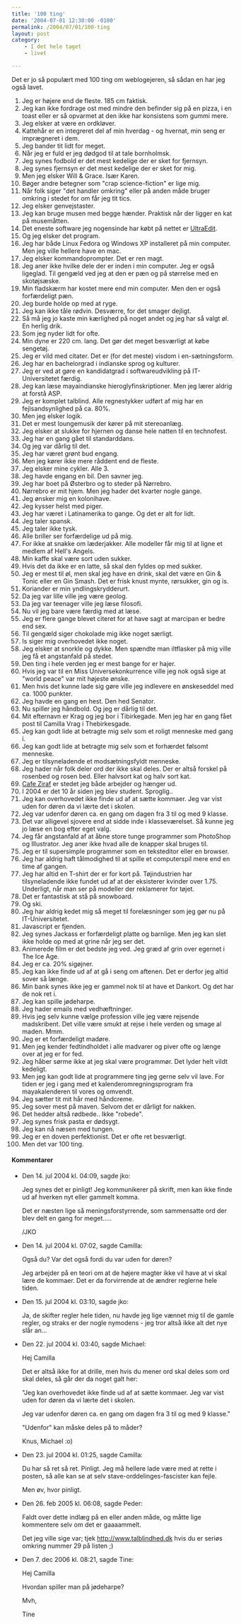 ```yaml
---
title: '100 ting'
date: '2004-07-01 12:30:00 -0100'
permalink: /2004/07/01/100-ting
layout: post
category:
    - I det hele taget
    - livet

---
```

Det er jo så populært med 100 ting om weblogejeren, så sådan en har jeg også lavet.

1. Jeg er højere end de fleste. 185 cm faktisk.
2. Jeg kan ikke fordrage ost med mindre den befinder sig på en pizza, i en toast eller er så opvarmet at den ikke har konsistens som gummi mere.
3. Jeg elsker at være en ordkløver.
4. Kattehår er en integreret del af min hverdag - og hvernat, min seng er imprægneret i dem.
5. Jeg bander tit lidt for meget.
6. Når jeg er fuld er jeg dødgod til at tale bornholmsk.
7. Jeg synes fodbold er det mest kedelige der er sket for fjernsyn.
8. Jeg synes fjernsyn er det mest kedelige der er sket for mig.
9. Men jeg elsker Will & Grace. Især Karen.
10. Bøger andre betegner som "crap science-fiction" er lige mig.
11. Når folk siger "det handler omkring" eller på anden måde bruger omkring i stedet for om får jeg tit tics.
12. Jeg elsker genvejstaster.
13. Jeg kan bruge musen med begge hænder. Praktisk når der ligger en kat på musemåtten.
14. Det eneste software jeg nogensinde har købt på nettet er [UltraEdit](http://www.ultraedit.com).
15. Og jeg elsker det program.
16. Jeg har både Linux Fedora og Windows XP installeret på min computer. Men jeg ville hellere have en mac.
17. Jeg elsker kommandoprompter. Det er ren magt.
18. Jeg aner ikke hvilke dele der er inden i min computer. Jeg er også ligeglad. Til gengæld ved jeg at den er pæn og på størrelse med en skotøjsæske.
19. Min fladskærm har kostet mere end min computer. Men den er også forfærdeligt pæn.
20. Jeg burde holde op med at ryge.
21. Jeg kan ikke tåle rødvin. Desværre, for det smager dejligt.
22. Så må jeg jo kaste min kærlighed på noget andet og jeg har så valgt øl. En herlig drik.
23. Som jeg nyder lidt for ofte.
24. Min dyne er 220 cm. lang. Det gør det meget besværligt at købe sengetøj.
25. Jeg er vild med citater. Det er (for det meste) visdom i en-sætningsform.
26. Jeg har en bachelorgrad i indianske sprog og kulturer.
27. Jeg er ved at gøre en kandidatgrad i softwareudvikling på IT-Universitetet færdig.
28. Jeg kan læse mayaindianske hieroglyfinskriptioner. Men jeg lærer aldrig at forstå ASP.
29. Jeg er komplet talblind. Alle regnestykker udført af mig har en fejlsandsynlighed på ca. 80%.
30. Men jeg elsker logik.
31. Det er mest loungemusik der kører på mit stereoanlæg.
32. Jeg elsker at slukke for hjernen og danse hele natten til en technofest.
33. Jeg har en gang gået til standarddans.
34. Og jeg var dårlig til det.
35. Jeg har været grønt bud engang.
36. Men jeg kører ikke mere råddent end de fleste.
37. Jeg elsker mine cykler. Alle 3.
38. Jeg havde engang en bil. Den savner jeg.
39. Jeg har boet på Østerbro og to steder på Nørrebro.
40. Nørrebro er mit hjem. Men jeg hader det kvarter nogle gange.
41. Jeg ønsker mig en kolonihave.
42. Jeg kysser helst med piger.
43. Jeg har været i Latinamerika to gange. Og det er alt for lidt.
44. Jeg taler spansk.
45. Jeg taler ikke tysk.
46. Alle briller ser forfærdelige ud på mig.
47. For ikke at snakke om læderjakker. Alle modeller får mig til at ligne et medlem af Hell's Angels.
48. Min kaffe skal være sort uden sukker.
49. Hvis det da ikke er en latte, så skal den fyldes op med sukker.
50. Jeg er mest til øl, men skal jeg have en drink, skal det være en Gin & Tonic eller en Gin Smash. Det er frisk knust mynte, rørsukker, gin og is.
51. Koriander er min yndlingskrydderurt.
52. Da jeg var lille ville jeg være geolog.
53. Da jeg var teenager ville jeg læse filosofi.
54. Nu vil jeg bare være færdig med at læse.
55. Jeg er flere gange blevet citeret for at have sagt at marcipan er bedre end sex.
56. Til gengæld siger chokolade mig ikke noget særligt.
57. Is siger mig overhovedet ikke noget.
58. Jeg elsker at snorkle og dykke. Men spændte man iltflasker på mig ville jeg få et angstanfald på stedet.
59. Den ting i hele verden jeg er mest bange for er hajer.
60. Hvis jeg var til en Miss Universekonkurrence ville jeg nok også sige at "world peace" var mit højeste ønske.
61. Men hvis det kunne lade sig gøre ville jeg indlevere en ønskeseddel med ca. 1000 punkter.
62. Jeg havde en gang en hest. Den hed Senator.
63. Nu spiller jeg håndbold. Og jeg er dårlig til det.
64. Mit efternavn er Krag og jeg bor i Tibirkegade. Men jeg har en gang fået post til Camilla Vrag i Thebirkesgade.
65. Jeg kan godt lide at betragte mig selv som et roligt menneske med gang i.
66. Jeg kan godt lide at betragte mig selv som et forhærdet følsomt menneske.
67. Jeg er tilsyneladende et modsætningsfyldt menneske.
68. Jeg hader når folk deler ord der ikke skal deles. Der er altså forskel på rosenbed og rosen bed. Eller halvsort kat og halv sort kat.
69. [Cafe Ziraf](http://www.cafe-ziraf.dk) er stedet jeg både arbejder og hænger ud.
70. I 2004 er det 10 år siden jeg blev student. Sproglig..
71. Jeg kan overhovedet ikke finde ud af at sætte kommaer. Jeg var vist uden for døren da vi lærte det i skolen.
72. Jeg var udenfor døren ca. en gang om dagen fra 3 til og med 9 klasse.
73. Det var alligevel sjovere end at sidde inde i klasseværelset. Så kunne jeg jo læse en bog efter eget valg.
74. Jeg får angstanfald af at åbne store tunge programmer som PhotoShop og Illustrator. Jeg aner ikke hvad alle de knapper skal bruges til.
75. Jeg er til supersimple programmer som en teksteditor eller en browser.
76. Jeg har aldrig haft tålmodighed til at spille et computerspil mere end en time af gangen.
77. Jeg har altid en T-shirt der er for kort på. Tøjindustrien har tilsyneladende ikke fundet ud af at der eksisterer kvinder over 1.75. Underligt, når man ser på modeller der reklamerer for tøjet.
78. Det er fantastisk at stå på snowboard.
79. Og ski.
80. Jeg har aldrig kedet mig så meget til forelæsninger som jeg gør nu på IT-Universitetet.
81. Javascript er fjenden.
82. Jeg synes Jackass er forfærdeligt platte og barnlige. Men jeg kan slet ikke holde op med at grine når jeg ser det.
83. Animerede film er det bedste jeg ved. Jeg græd af grin over egernet i The Ice Age.
84. Jeg er ca. 20% sigøjner.
85. Jeg kan ikke finde ud af at gå i seng om aftenen. Det er derfor jeg altid sover så længe.
86. Min bank synes ikke jeg er gammel nok til at have et Dankort. Og det har de nok ret i.
87. Jeg kan spille jødeharpe.
88. Jeg hader emails med vedhæftninger.
89. Hvis jeg selv kunne vælge profession ville jeg være rejsende madskribent. Det ville være smukt at rejse i hele verden og smage al maden. Mmm.
90. Jeg er et forfærdeligt madøre.
91. Men jeg kender fedtindholdet i alle madvarer og piver ofte og længe over at jeg er for fed.
92. Jeg håber sørme ikke at jeg skal være programmør. Det lyder helt vildt kedeligt.
93. Men jeg kan godt lide at programmere ting jeg gerne selv vil lave. For tiden er jeg i gang med et kalenderomregningsprogram fra mayakalenderen til vores og omvendt.
94. Jeg sætter tit mit hår med håndcreme.
95. Jeg sover mest på maven. Selvom det er dårligt for nakken.
96. Det hedder altså rødbede.. Ikke "robede".
97. Jeg synes frisk pasta er dødsygt.
98. Jeg kan nå næsen med tungen.
99. Jeg er en doven perfektionist. Det er ofte ret besværligt.
100. Men det var 100 ting.
<div class="vintage-comments">
<h4>Kommentarer </h4>
<ul class="vintage-comments-list"><li>
<p class="comment-meta">Den <time pubdate datetime="2004-07-14T16:09:14+02:00">14. jul 2004 kl.  04:09</time>, sagde jko:</p>
<p>Jeg synes det er pinligt! Jeg kommunikerer på skrift, men kan ikke finde ud af hverken nyt eller gammelt komma.</p>
<p>Det er næsten lige så meningsforstyrrende, som sammensatte ord der blev delt en gang for meget.....</p>
<p>/JKO</p>
</li>

<li>
<p class="comment-meta">Den <time pubdate datetime="2004-07-14T19:02:03+02:00">14. jul 2004 kl.  07:02</time>, sagde Camilla:</p>
<p>Også du? Var det også fordi du var uden for døren?</p>
<p>Jeg arbejder på en teori om at de højere magter ikke vil have at vi skal lære de kommaer. Det er da forvirrende at de ændrer reglerne hele tiden.</p>
</li>

<li>
<p class="comment-meta">Den <time pubdate datetime="2004-07-15T15:10:02+02:00">15. jul 2004 kl.  03:10</time>, sagde jko:</p>
<p>Ja, de skifter regler hele tiden, nu havde jeg lige vænnet mig til de gamle regler, og straks er der nogle nymodens - jeg tror altså ikke alt det nye slår an...</p>
</li>

<li>
<p class="comment-meta">Den <time pubdate datetime="2004-07-22T15:40:14+02:00">22. jul 2004 kl.  03:40</time>, sagde Michael:</p>
<p>Hej Camilla</p>
<p>Det er altså ikke for at drille, men hvis du mener ord skal deles som ord skal deles, så går der da noget galt her:</p>
<p>"Jeg kan overhovedet ikke finde ud af at sætte kommaer. Jeg var vist uden for døren da vi lærte det i skolen.</p>
<p>Jeg var udenfor døren ca. en gang om dagen fra 3 til og med 9 klasse."</p>
<p>"Udenfor" kan måske deles på to måder?</p>
<p>Knus, Michael :o)</p>
</li>

<li>
<p class="comment-meta">Den <time pubdate datetime="2004-07-23T13:25:57+02:00">23. jul 2004 kl.  01:25</time>, sagde Camilla:</p>
<p>Du har så ret så ret. Pinligt. Jeg må hellere lade være med at rette i posten, så alle kan se at selv stave-orddelinges-fascister kan fejle.</p>
<p>Men øv, hvor pinligt.</p>
</li>

<li>
<p class="comment-meta">Den <time pubdate datetime="2005-02-26T18:08:44+01:00">26. feb 2005 kl.  06:08</time>, sagde Peder:</p>
<p>Faldt over dette indlæg på en eller anden måde, og måtte lige kommentere selv om det er gaaaammelt.</p>
<p>Det jeg ville sige var; tjek <a href="http://www.talblindhed.dk">http://www.talblindhed.dk</a> hvis du er seriøs omkring nummer 29 på listen ;)</p>
</li>

<li>
<p class="comment-meta">Den <time pubdate datetime="2006-12-07T20:21:53+01:00">7. dec 2006 kl.  08:21</time>, sagde Tine:</p>
<p>Hej Camilla</p>
<p>Hvordan spiller man på jødeharpe?</p>
<p>Mvh,</p>
<p>Tine</p>
</li>
</ul>
</div>
